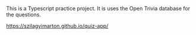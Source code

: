 This is a Typescript practice project. It is uses the Open Trivia database for the questions.

https://szilagyimarton.github.io/quiz-app/
